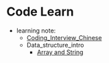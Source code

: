 # Code Learn
- learning note:
    - [Coding_Interview_Chinese](https://leetcode-cn.com/problemset/lcof/)
    - Data_structure_intro
        - [Array and String](https://leetcode.com/explore/learn/card/array-and-string/)